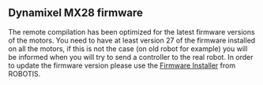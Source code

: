## Dynamixel MX28 firmware

The remote compilation has been optimized for the latest firmware versions of the
motors. You need to have at least version 27 of the firmware installed on all
the motors, if this is not the case (on old robot for example) you
will be informed when you will try to send a controller to the real robot. In
order to update the firmware version please use the
[Firmware Installer](http://support.robotis.com/en/techsupport_eng.htm#product/robotis-op2.htm)
from ROBOTIS.
